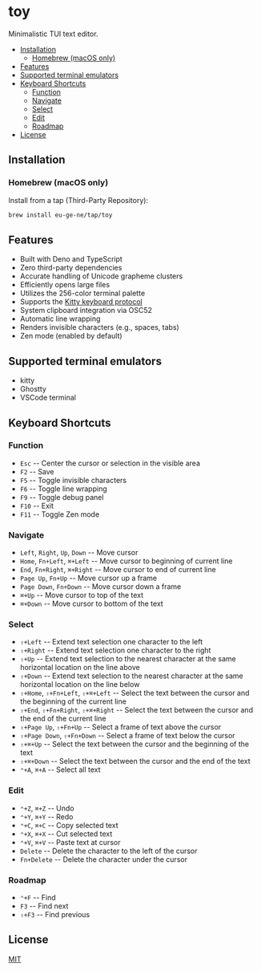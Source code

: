 # toy

Minimalistic TUI text editor.

- [Installation](#installation)
  - [Homebrew (macOS only)](#homebrew-macos-only)
- [Features](#features)
- [Supported terminal emulators](#supported-terminal-emulators)
- [Keyboard Shortcuts](#keyboard-shortcuts)
  - [Function](#function)
  - [Navigate](#navigate)
  - [Select](#select)
  - [Edit](#edit)
  - [Roadmap](#roadmap)
- [License](#license)

## Installation

### Homebrew (macOS only)

Install from a tap (Third-Party Repository):

```bash
brew install eu-ge-ne/tap/toy
```

## Features

- Built with Deno and TypeScript
- Zero third-party dependencies
- Accurate handling of Unicode grapheme clusters
- Efficiently opens large files
- Utilizes the 256-color terminal palette
- Supports the
  [Kitty keyboard protocol](https://sw.kovidgoyal.net/kitty/keyboard-protocol)
- System clipboard integration via OSC52
- Automatic line wrapping
- Renders invisible characters (e.g., spaces, tabs)
- Zen mode (enabled by default)

## Supported terminal emulators

- kitty
- Ghostty
- VSCode terminal

## Keyboard Shortcuts

### Function

- `Esc` -- Center the cursor or selection in the visible area
- `F2` -- Save
- `F5` -- Toggle invisible characters
- `F6` -- Toggle line wrapping
- `F9` -- Toggle debug panel
- `F10` -- Exit
- `F11` -- Toggle Zen mode

### Navigate

- `Left`, `Right`, `Up`, `Down` -- Move cursor
- `Home`, `Fn+Left`, `⌘+Left` -- Move cursor to beginning of current line
- `End`, `Fn+Right`, `⌘+Right` -- Move cursor to end of current line
- `Page Up`, `Fn+Up` -- Move cursor up a frame
- `Page Down`, `Fn+Down` -- Move cursor down a frame
- `⌘+Up` -- Move cursor to top of the text
- `⌘+Down` -- Move cursor to bottom of the text

### Select

- `⇧+Left` -- Extend text selection one character to the left
- `⇧+Right` -- Extend text selection one character to the right
- `⇧+Up` -- Extend text selection to the nearest character at the same
  horizontal location on the line above
- `⇧+Down` -- Extend text selection to the nearest character at the same
  horizontal location on the line below
- `⇧+Home`, `⇧+Fn+Left`, `⇧+⌘+Left` -- Select the text between the cursor and
  the beginning of the current line
- `⇧+End`, `⇧+Fn+Right`, `⇧+⌘+Right` -- Select the text between the cursor and
  the end of the current line
- `⇧+Page Up`, `⇧+Fn+Up` -- Select a frame of text above the cursor
- `⇧+Page Down`, `⇧+Fn+Down` -- Select a frame of text below the cursor
- `⇧+⌘+Up` -- Select the text between the cursor and the beginning of the text
- `⇧+⌘+Down` -- Select the text between the cursor and the end of the text
- `⌃+A`, `⌘+A` -- Select all text

### Edit

- `⌃+Z`, `⌘+Z` -- Undo
- `⌃+Y`, `⌘+Y` -- Redo
- `⌃+C`, `⌘+C` -- Copy selected text
- ️`⌃+X`, `⌘+X` -- Cut selected text
- `⌃+V`, `⌘+V` -- Paste text at cursor
- `Delete` -- Delete the character to the left of the cursor
- `Fn+Delete` -- Delete the character under the cursor

### Roadmap

- `⌃+F` -- Find
- `F3` -- Find next
- `⇧+F3` -- Find previous

## License

[MIT](https://choosealicense.com/licenses/mit)
